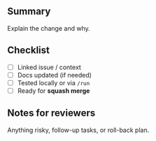 <!-- status: stub; target: 150+ words -->
<!-- status: stub; target: 150+ words -->
<!-- status: stub; target: 150+ words -->
<!-- status: stub; target: 150+ words -->
<!-- status: stub; target: 150+ words -->
## Summary
Explain the change and why.

## Checklist
- [ ] Linked issue / context
- [ ] Docs updated (if needed)
- [ ] Tested locally or via `/run`
- [ ] Ready for **squash merge**

## Notes for reviewers
Anything risky, follow-up tasks, or roll-back plan.







